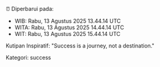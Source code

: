 ⏰ Diperbarui pada:
- WIB: Rabu, 13 Agustus 2025 13.44.14 UTC
- WITA: Rabu, 13 Agustus 2025 14.44.14 UTC
- WIT: Rabu, 13 Agustus 2025 15.44.14 UTC

Kutipan Inspiratif:
"Success is a journey, not a destination."


Kategori: success

